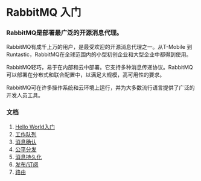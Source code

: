 # RabbitMQ 入门
### RabbitMQ是部署最广泛的开源消息代理。
RabbitMQ有成千上万的用户，是最受欢迎的开源消息代理之一。从T-Mobile 到Runtastic，RabbitMQ在全球范围内的小型初创企业和大型企业中都得到使用。

RabbitMQ轻巧，易于在内部和云中部署。它支持多种消息传递协议。RabbitMQ可以部署在分布式和联合配置中，以满足大规模，高可用性的要求。

RabbitMQ可在许多操作系统和云环境上运行，并为大多数流行语言提供了广泛的开发人员工具。

### 文档
1. [Hello World入门](doc/1_Hello_World.md)
2. [工作队列](doc/2_Work_Queue.md)
3. [消息确认](doc/3_Auto_Ack_And_Manual_Ack.md)
4. [公平分发](doc/4_Fair_Dispatch.md)
5. [消息持久化](doc/5_Message_Durability.md)
6. [发布/订阅](doc/6_Publish_Subscribe_Fanout.md)
7. [路由](doc/7_Routing.md)